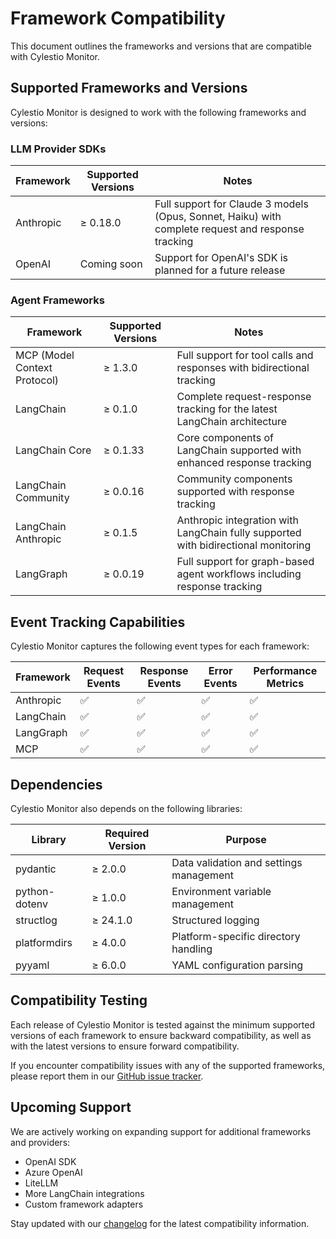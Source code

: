 # Framework Compatibility

This document outlines the frameworks and versions that are compatible with Cylestio Monitor.

## Supported Frameworks and Versions

Cylestio Monitor is designed to work with the following frameworks and versions:

### LLM Provider SDKs

| Framework | Supported Versions | Notes |
|-----------|-------------------|-------|
| Anthropic | ≥ 0.18.0 | Full support for Claude 3 models (Opus, Sonnet, Haiku) with complete request and response tracking |
| OpenAI | Coming soon | Support for OpenAI's SDK is planned for a future release |

### Agent Frameworks

| Framework | Supported Versions | Notes |
|-----------|-------------------|-------|
| MCP (Model Context Protocol) | ≥ 1.3.0 | Full support for tool calls and responses with bidirectional tracking |
| LangChain | ≥ 0.1.0 | Complete request-response tracking for the latest LangChain architecture |
| LangChain Core | ≥ 0.1.33 | Core components of LangChain supported with enhanced response tracking |
| LangChain Community | ≥ 0.0.16 | Community components supported with response tracking |
| LangChain Anthropic | ≥ 0.1.5 | Anthropic integration with LangChain fully supported with bidirectional monitoring |
| LangGraph | ≥ 0.0.19 | Full support for graph-based agent workflows including response tracking |

## Event Tracking Capabilities

Cylestio Monitor captures the following event types for each framework:

| Framework | Request Events | Response Events | Error Events | Performance Metrics |
|-----------|---------------|----------------|--------------|-------------------|
| Anthropic | ✅ | ✅ | ✅ | ✅ |
| LangChain | ✅ | ✅ | ✅ | ✅ |
| LangGraph | ✅ | ✅ | ✅ | ✅ |
| MCP | ✅ | ✅ | ✅ | ✅ |

## Dependencies

Cylestio Monitor also depends on the following libraries:

| Library | Required Version | Purpose |
|---------|-----------------|---------|
| pydantic | ≥ 2.0.0 | Data validation and settings management |
| python-dotenv | ≥ 1.0.0 | Environment variable management |
| structlog | ≥ 24.1.0 | Structured logging |
| platformdirs | ≥ 4.0.0 | Platform-specific directory handling |
| pyyaml | ≥ 6.0.0 | YAML configuration parsing |

## Compatibility Testing

Each release of Cylestio Monitor is tested against the minimum supported versions of each framework to ensure backward compatibility, as well as with the latest versions to ensure forward compatibility.

If you encounter compatibility issues with any of the supported frameworks, please report them in our [GitHub issue tracker](https://github.com/cylestio/cylestio-monitor/issues).

## Upcoming Support

We are actively working on expanding support for additional frameworks and providers:

- OpenAI SDK
- Azure OpenAI
- LiteLLM
- More LangChain integrations
- Custom framework adapters

Stay updated with our [changelog](https://github.com/cylestio/cylestio-monitor/blob/main/CHANGELOG.md) for the latest compatibility information. 